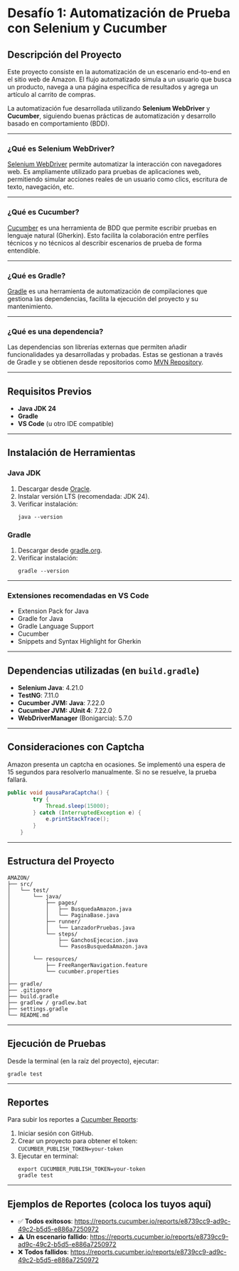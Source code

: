 
# Desafío 1: Automatización de Prueba con Selenium y Cucumber

## Descripción del Proyecto
Este proyecto consiste en la automatización de un escenario end-to-end en el sitio web de Amazon. El flujo automatizado simula a un usuario que busca un producto, navega a una página específica de resultados y agrega un artículo al carrito de compras.

La automatización fue desarrollada utilizando **Selenium WebDriver** y **Cucumber**, siguiendo buenas prácticas de automatización y desarrollo basado en comportamiento (BDD).

---

### ¿Qué es Selenium WebDriver?
[Selenium WebDriver](https://www.selenium.dev/documentation/webdriver/) permite automatizar la interacción con navegadores web. Es ampliamente utilizado para pruebas de aplicaciones web, permitiendo simular acciones reales de un usuario como clics, escritura de texto, navegación, etc.

---

### ¿Qué es Cucumber?
[Cucumber](https://cucumber.io/docs) es una herramienta de BDD que permite escribir pruebas en lenguaje natural (Gherkin). Esto facilita la colaboración entre perfiles técnicos y no técnicos al describir escenarios de prueba de forma entendible.

---

### ¿Qué es Gradle?
[Gradle](https://gradle.org/) es una herramienta de automatización de compilaciones que gestiona las dependencias, facilita la ejecución del proyecto y su mantenimiento.

---

### ¿Qué es una dependencia?
Las dependencias son librerías externas que permiten añadir funcionalidades ya desarrolladas y probadas. Estas se gestionan a través de Gradle y se obtienen desde repositorios como [MVN Repository](https://mvnrepository.com/).

---

## Requisitos Previos

- **Java JDK 24**
- **Gradle**
- **VS Code** (u otro IDE compatible)

---

## Instalación de Herramientas

### Java JDK
1. Descargar desde [Oracle](https://www.oracle.com/co/java/technologies/downloads/).
2. Instalar versión LTS (recomendada: JDK 24).
3. Verificar instalación:
   ```
   java --version
   ```

### Gradle
1. Descargar desde [gradle.org](https://gradle.org/install/).
2. Verificar instalación:
   ```
   gradle --version
   ```

---

### Extensiones recomendadas en VS Code

- Extension Pack for Java  
- Gradle for Java  
- Gradle Language Support  
- Cucumber  
- Snippets and Syntax Highlight for Gherkin

---

## Dependencias utilizadas (en `build.gradle`)

- **Selenium Java**: 4.21.0  
- **TestNG**: 7.11.0  
- **Cucumber JVM: Java**: 7.22.0  
- **Cucumber JVM: JUnit 4**: 7.22.0  
- **WebDriverManager** (Bonigarcia): 5.7.0  

---

## Consideraciones con Captcha

Amazon presenta un captcha en ocasiones. Se implementó una espera de 15 segundos para resolverlo manualmente. Si no se resuelve, la prueba fallará.

```java
public void pausaParaCaptcha() {
        try {
            Thread.sleep(15000);
        } catch (InterruptedException e) {
            e.printStackTrace();
        }
    }
```

---

## Estructura del Proyecto

```
AMAZON/
├── src/
│   └── test/
│       └── java/
│           ├── pages/
│           │   ├── BusquedaAmazon.java
│           │   └── PaginaBase.java
│           ├── runner/
│           │   └── LanzadorPruebas.java
│           └── steps/
│               ├── GanchosEjecucion.java
│               └── PasosBusquedaAmazon.java
│
│       └── resources/
│           ├── FreeRangerNavigation.feature
│           └── cucumber.properties
│
├── gradle/
├── .gitignore
├── build.gradle
├── gradlew / gradlew.bat
├── settings.gradle
└── README.md
```

---

## Ejecución de Pruebas

Desde la terminal (en la raíz del proyecto), ejecutar:

```
gradle test
```

---

## Reportes

Para subir los reportes a [Cucumber Reports](https://reports.cucumber.io):

1. Iniciar sesión con GitHub.
2. Crear un proyecto para obtener el token:  
   `CUCUMBER_PUBLISH_TOKEN=your-token`
3. Ejecutar en terminal:
   ```
   export CUCUMBER_PUBLISH_TOKEN=your-token
   gradle test
   ```

---

## Ejemplos de Reportes (coloca los tuyos aquí)

- ✅ **Todos exitosos**: https://reports.cucumber.io/reports/e8739cc9-ad9c-49c2-b5d5-e886a7250972
- ⚠️ **Un escenario fallido**: https://reports.cucumber.io/reports/e8739cc9-ad9c-49c2-b5d5-e886a7250972
- ❌ **Todos fallidos**: https://reports.cucumber.io/reports/e8739cc9-ad9c-49c2-b5d5-e886a7250972
